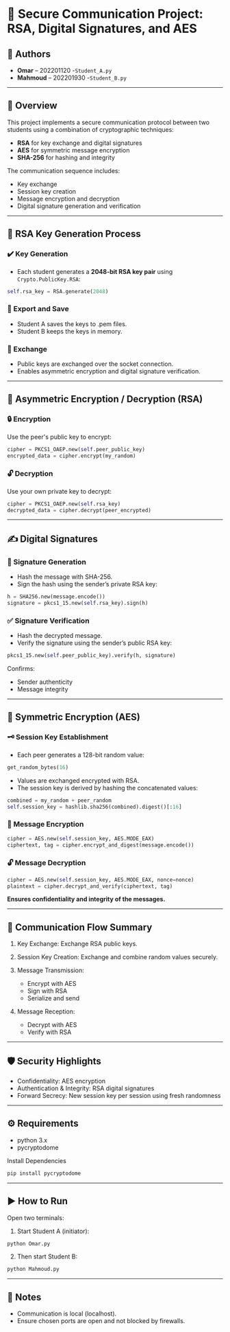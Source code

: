 # 🔐 Secure Communication Project: RSA, Digital Signatures, and AES

## 👥 Authors
- **Omar** – 202201120 -`Student_A.py`
- **Mahmoud** – 202201930 -`Student_B.py`

---

## 📘 Overview

This project implements a secure communication protocol between two students using a combination of cryptographic techniques:

- **RSA** for key exchange and digital signatures  
- **AES** for symmetric message encryption  
- **SHA-256** for hashing and integrity  

The communication sequence includes:
- Key exchange
- Session key creation
- Message encryption and decryption
- Digital signature generation and verification

---

## 🔐 RSA Key Generation Process

### ✔️ Key Generation
- Each student generates a **2048-bit RSA key pair** using `Crypto.PublicKey.RSA`: 
```python
self.rsa_key = RSA.generate(2048)
```
### 💾 Export and Save
- Student A saves the keys to .pem files.
- Student B keeps the keys in memory.

### 🔁 Exchange
- Public keys are exchanged over the socket connection.
- Enables asymmetric encryption and digital signature verification.

---

## 🔁 Asymmetric Encryption / Decryption (RSA)

### 🔒 Encryption
Use the peer's public key to encrypt:
```python
cipher = PKCS1_OAEP.new(self.peer_public_key)
encrypted_data = cipher.encrypt(my_random)
```

### 🔓 Decryption
Use your own private key to decrypt:
```python
cipher = PKCS1_OAEP.new(self.rsa_key)
decrypted_data = cipher.decrypt(peer_encrypted)
```

---

## ✍️ Digital Signatures

### 🧾 Signature Generation
- Hash the message with SHA-256.
- Sign the hash using the sender’s private RSA key:

```python
h = SHA256.new(message.encode())
signature = pkcs1_15.new(self.rsa_key).sign(h)
```

### ✅ Signature Verification
- Hash the decrypted message.
- Verify the signature using the sender’s public RSA key:
```python
pkcs1_15.new(self.peer_public_key).verify(h, signature)
```

Confirms:

- Sender authenticity
- Message integrity

---

## 🔐 Symmetric Encryption (AES)
### 🗝️ Session Key Establishment
- Each peer generates a 128-bit random value:

```python
get_random_bytes(16)
```
- Values are exchanged encrypted with RSA.
- The session key is derived by hashing the concatenated values:

```python
combined = my_random + peer_random
self.session_key = hashlib.sha256(combined).digest()[:16]
```
### 🔏 Message Encryption
```python
cipher = AES.new(self.session_key, AES.MODE_EAX)
ciphertext, tag = cipher.encrypt_and_digest(message.encode())
```
### 🔓 Message Decryption
```python
cipher = AES.new(self.session_key, AES.MODE_EAX, nonce=nonce)
plaintext = cipher.decrypt_and_verify(ciphertext, tag)
```
**Ensures confidentiality and integrity of the messages.**

---

## 🔄 Communication Flow Summary
1. Key Exchange: Exchange RSA public keys.
2. Session Key Creation: Exchange and combine random values securely.
3. Message Transmission:
    - Encrypt with AES
    - Sign with RSA
    - Serialize and send

4. Message Reception:
    - Decrypt with AES
    - Verify with RSA

---

## 🛡️ Security Highlights
- Confidentiality: AES encryption
- Authentication & Integrity: RSA digital signatures
- Forward Secrecy: New session key per session using fresh randomness

---

## ⚙️ Requirements
- python 3.x
- pycryptodome

Install Dependencies
```python
pip install pycryptodome
```
---

## ▶️ How to Run
Open two terminals:

1. Start Student A (initiator):
```python
python Omar.py
```

2. Then start Student B:
```python
python Mahmoud.py
```
---

## 📝 Notes
- Communication is local (localhost).
- Ensure chosen ports are open and not blocked by firewalls.
